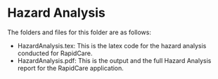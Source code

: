 # Hazard Analysis

The folders and files for this folder are as follows:

- HazardAnalysis.tex: This is the latex code for the hazard analysis conducted for RapidCare.
- HazardAnalysis.pdf: This is the output and the full Hazard Analysis report for the RapidCare application.

